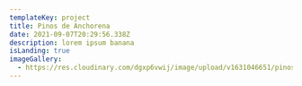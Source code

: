 ```yaml
---
templateKey: project
title: Pinos de Anchorena
date: 2021-09-07T20:29:56.338Z
description: lorem ipsum banana
isLanding: true
imageGallery:
  - https://res.cloudinary.com/dgxp6vwij/image/upload/v1631046651/pinosDeAnchorena/cocina/pinos-cocina-1_yedt9r.jpg
---
```

